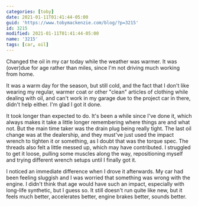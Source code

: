```yaml
---
categories: [toby]
date: 2021-01-11T01:41:44-05:00
guid: 'https://www.tobymackenzie.com/blog/?p=3215'
id: 3215
modified: 2021-01-11T01:41:44-05:00
name: '3215'
tags: [car, oil]
---
```


Changed the oil in my car today while the weather was warmer.  It was (over)due for age rather than miles, since I'm not driving much working from home.

<!--more-->

It was a warm day for the season, but still cold, and the fact that I don't like wearing my regular, warmer coat or other "clean" articles of clothing while dealing with oil, and can't work in my garage due to the project car in there, didn't help either.  I'm glad I got it done.

It took longer than expected to do.  It's been a while since I've done it, which always makes it take a little longer remembering where things are and what not.  But the main time taker was the drain plug being really tight.  The last oil change was at the dealership, and they must've just used the impact wrench to tighten it or something, as I doubt that was the torque spec.  The threads also felt a little messed up, which may have contributed.  I struggled to get it loose, pulling some muscles along the way, repositioning myself and trying different wrench setups until I finally got it.

I noticed an immediate difference when I drove it afterwards.  My car had been feeling sluggish and I was worried that something was wrong with the engine.  I didn't think that age would have such an impact, especially with long-life synthetic, but I guess so.  It still doesn't run quite like new, but it feels much better, accelerates better, engine brakes better, sounds better.
